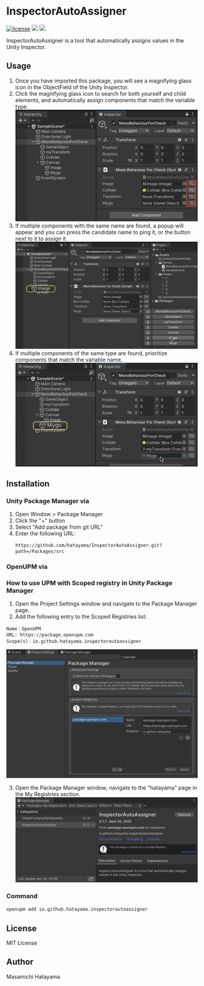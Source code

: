 # InspectorAutoAssigner
[![license](https://img.shields.io/badge/LICENSE-MIT-green.svg)](LICENSE.md)
![](https://img.shields.io/badge/Unity-2020.3+-57b9d3.svg?style=flat&logo=unity)
[![](https://img.shields.io/twitter/follow/ssr_maguro.svg?label=Follow&style=social)](https://x.com/ssr_maguro)

InspectorAutoAssigner is a tool that automatically assigns values in the Unity Inspector.

## Usage

1. Once you have imported this package, you will see a magnifying glass icon in the ObjectField of the Unity Inspector.
2. Click the magnifying glass icon to search for both yourself and child elements, and automatically assign components that match the variable type.
![1](https://github.com/hatayama/InspectorAutoAssigner/blob/main/Assets/Images/1.png?raw=true)
3. If multiple components with the same name are found, a popup will appear and you can press the candidate name to ping it, or the button next to it to assign it.
![3](https://github.com/hatayama/InspectorAutoAssigner/blob/main/Assets/Images/2.png?raw=true)
4. If multiple components of the same type are found, prioritize components that match the variable name.
![2](https://github.com/hatayama/InspectorAutoAssigner/blob/main/Assets/Images/3.png?raw=true)



## Installation
### Unity Package Manager via

1. Open Window > Package Manager
2. Click the "+" button
3. Select "Add package from git URL"
4. Enter the following URL:
   ```
   https://github.com/hatayama/InspectorAutoAssigner.git?path=/Packages/src
   ```

### OpenUPM via

### How to use UPM with Scoped registry in Unity Package Manager
1. Open the Project Settings window and navigate to the Package Manager page.
2. Add the following entry to the Scoped Registries list:
```
Name：OpenUPM
URL: https://package.openupm.com
Scope(s)：io.github.hatayama.inspectorautoassigner
```
![](https://github.com/hatayama/_Docs/blob/main/Images/upm_pckage1.png?raw=true)

3. Open the Package Manager window, navigate to the "hatayama" page in the My Registries section.
![](https://github.com/hatayama/_Docs/blob/main/Images/upm_pckage2.png?raw=true)


### Command
```bash
openupm add io.github.hatayama.inspectorautoassigner
```


## License

MIT License

## Author

Masamichi Hatayama
